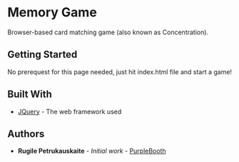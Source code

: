 # Memory Game

Browser-based card matching game (also known as Concentration).

## Getting Started

No prerequest for this page needed, just hit index.html file and start a game!

## Built With

* [JQuery](https://jquery.com/) - The web framework used

## Authors

* **Rugile Petrukauskaite** - *Initial work* - [PurpleBooth](https://github.com/Rugile1276)
